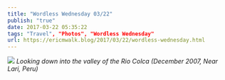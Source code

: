 ```yaml
---
title: "Wordless Wednesday 03/22"
publish: "true"
date: 2017-03-22 05:35:22
tags: "Travel", "Photos", "Wordless Wednesday"
url: https://ericmwalk.blog/2017/03/22/wordless-wednesday.html
---
```


![](https://ericmwalk.blog/uploads/2022/326433292b.jpg)
*Looking down into the valley of the Rio Colca (December 2007, Near Lari, Peru)*